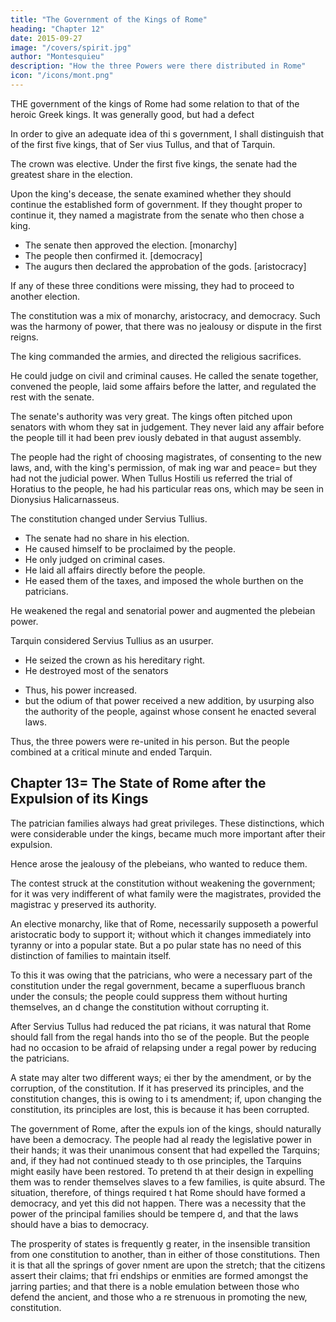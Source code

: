 ```yaml
---
title: "The Government of the Kings of Rome"
heading: "Chapter 12"
date: 2015-09-27
image: "/covers/spirit.jpg"
author: "Montesquieu"
description: "How the three Powers were there distributed in Rome"
icon: "/icons/mont.png"
---
```




THE government of the kings of Rome had some relation to that of the heroic Greek kings. It was generally good, but had a defect 

<!-- s subversion, like the latterE28099s, was owing to its general defect, though,  in its own particular nature, it was exceeding good. -->

In order to give an adequate idea of thi s government, I shall distinguish that of the first five kings, that of Ser vius Tullus, and that of Tarquin.

The crown was elective. Under the first five kings, the senate had the greatest share in the election.

Upon the king's decease, the senate examined whether they should continue the established form of government. If they thought proper to continue it, they named a magistrate from the senate who then chose a king.
- The senate then approved the election. [monarchy]
- The people then confirmed it. [democracy]
- The augurs then declared the approbation of the gods. [aristocracy] 

If any of these three conditions were missing, they had to proceed to another election.

The constitution was a mix of monarchy, aristocracy, and democracy. Such was the harmony of power, that there was no jealousy or dispute in the first reigns. 

The king commanded the armies, and directed the religious sacrifices. 

He could judge on civil and criminal causes. He called the senate together, convened the people, laid some affairs before the latter, and regulated the rest with the senate.

The senate's authority was very great. The kings often pitched upon senators with whom they sat in judgement. They never laid any affair before the people till it had been prev iously debated in that august assembly.

The people had the right of choosing magistrates, of  consenting to the new laws, and, with the king's permission, of mak ing war and peace= but they had not the judicial power. When Tullus Hostili us referred the trial of Horatius to the people, he had his particular reas ons, which may be seen in Dionysius Halicarnasseus.

The constitution changed under Servius Tullius. 
- The senate had no share in his election. 
- He caused himself to be proclaimed by the people. 
- He only judged on criminal cases.
- He laid all affairs directly before the people. 
- He eased them of the taxes, and imposed the whole burthen on the patricians. 

He weakened the regal and senatorial power and augmented the plebeian power.

Tarquin <!-- would neither be chosen by the senate nor by the people= he --> considered Servius Tullius as an usurper. 
- He seized the crown as his hereditary right. 
- He destroyed most of the senators
<!-- - Those who remained he never consulted; nor did he even so much as summon th em to assist at his decisions. --> 
- Thus, his power increased.
- but the odium of that power received a new addition, by usurping also the authority of the people, against whose consent he enacted several laws. 

Thus, the three powers were re-united in his person. But the people combined at a critical minute and ended Tarquin.

<!-- , recollec ted that they were legislators, and there was an end of . -->



## Chapter 13= The State of Rome after the Expulsion of its Kings

<!-- IT is impossible to be tired of so agree able a subject as ancient Rome= thus strangers, at present, leave the moder n palaces of that celebrated capital to visit the ruins; and thus the eye,  after recreating itself with the view of flowery meads, is pleased with the wild prospect of rocks and mountains. -->

The patrician families always had great privileges. These distinctions, which were considerable under the kings, became much more important after their expulsion. 

Hence arose the jealousy of the plebeians, who wanted to reduce them. 

The contest struck at the constitution without weakening the government; for it was very indifferent of what family were the magistrates, provided the magistrac y preserved its authority.

An elective monarchy, like that of Rome, necessarily supposeth a powerful aristocratic body to support it; without  which it changes immediately into tyranny or into a popular state. But a po pular state has no need of this distinction of families to maintain itself. 

To this it was owing that the patricians, who were a necessary part of the constitution under the regal government, became a superfluous branch under the consuls; the people could suppress them without hurting themselves, an d change the constitution without corrupting it.

After Servius Tullus had reduced the pat ricians, it was natural that Rome should fall from the regal hands into tho se of the people. But the people had no occasion to be afraid of relapsing  under a regal power by reducing the patricians.

A state may alter two different ways; ei ther by the amendment, or by the corruption, of the constitution. If it has preserved its principles, and the constitution changes, this is owing to i ts amendment; if, upon changing the constitution, its principles are lost,  this is because it has been corrupted.

The government of Rome, after the expuls ion of the kings, should naturally have been a democracy. The people had al ready the legislative power in their hands; it was their unanimous consent  that had expelled the Tarquins; and, if they had not continued steady to th ose principles, the Tarquins might easily have been restored. To pretend th at their design in expelling them was to render themselves slaves to a few  families, is quite absurd. The situation, therefore, of things required t hat Rome should have formed a democracy, and yet this did not happen. There was a necessity that the power of the principal families should be tempere d, and that the laws should have a bias to democracy.

The prosperity of states is frequently g reater, in the insensible transition from one constitution to another, than in either of those constitutions. Then it is that all the springs of gover nment are upon the stretch; that the citizens assert their claims; that fri endships or enmities are formed amongst the jarring parties; and that there is a noble emulation between those who defend the ancient, and those who a re strenuous in promoting the new, constitution.



